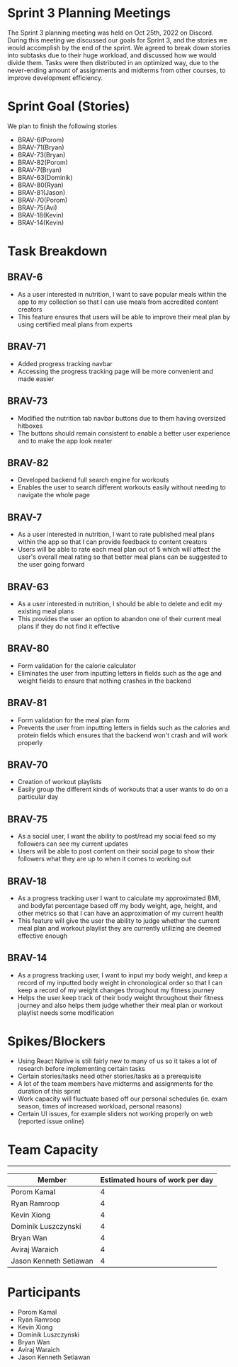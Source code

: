 # Sprint 3 Planning Meetings
The Sprint 3 planning meeting was held on Oct 25th, 2022 on Discord. During this meeting we discussed our goals for Sprint 3, and the stories we would accomplish by the end of the sprint. We agreed to break down stories into subtasks due to their huge workload, and discussed how we would divide them. Tasks were then distributed in an optimized way, due to the never-ending amount of assignments and midterms from other courses, to improve development efficiency. 


# Sprint Goal (Stories)
We plan to finish the following stories
- BRAV-6(Porom)
- BRAV-71(Bryan)
- BRAV-73(Bryan)
- BRAV-82(Porom)
- BRAV-7(Bryan)
- BRAV-63(Dominik)
- BRAV-80(Ryan)
- BRAV-81(Jason)
- BRAV-70(Porom)
- BRAV-75(Avi)
- BRAV-18(Kevin)
- BRAV-14(Kevin)


# Task Breakdown

## BRAV-6
- As a user interested in nutrition, I want to save popular meals within the app to my collection so that I can use meals from accredited content creators
- This feature ensures that users will be able to improve their meal plan by using certified meal plans from experts

## BRAV-71
- Added progress tracking navbar
- Accessing the progress tracking page will be more convenient and made easier

## BRAV-73
- Modified the nutrition tab navbar buttons due to them having oversized hitboxes
- The buttons should remain consistent to enable a better user experience and to make the app look neater

## BRAV-82
- Developed backend full search engine for workouts
- Enables the user to search different workouts easily without needing to navigate the whole page

## BRAV-7
- As a user interested in nutrition, I want to rate published meal plans within the app so that I can provide feedback to content creators
- Users will be able to rate each meal plan out of 5 which will affect the user's overall meal rating so that better meal plans can be suggested to the user going forward

## BRAV-63
- As a user interested in nutrition, I should be able to delete and edit my existing meal plans
- This provides the user an option to abandon one of their current meal plans if they do not find it effective

## BRAV-80
- Form validation for the calorie calculator
- Eliminates the user from inputting letters in fields such as the age and weight fields to ensure that nothing crashes in the backend

## BRAV-81
- Form validation for the meal plan form
- Prevents the user from inputting letters in fields such as the calories and protein fields which ensures that the backend won't crash and will work properly

## BRAV-70
- Creation of workout playlists
- Easily group the different kinds of workouts that a user wants to do on a particular day

## BRAV-75
- As a social user, I want the ability to post/read my social feed so my followers can see my current updates
- Users will be able to post content on their social page to show their followers what they are up to when it comes to working out

## BRAV-18
- As a progress tracking user I want to calculate my approximated BMI, and bodyfat percentage based off my body weight, age, height, and other metrics so that I can have an approximation of my current health
- This feature will give the user the ability to judge whether the current meal plan and workout playlist they are currently utilizing are deemed effective enough

## BRAV-14
- As a progress tracking user, I want to input my body weight, and keep a record of my inputted body weight in chronological order so that I can keep a record of my weight changes throughout my fitness journey
- Helps the user keep track of their body weight throughout their fitness journey and also helps them judge whether their meal plan or workout playlist needs some modification



# Spikes/Blockers
- Using React Native is still fairly new to many of us so it takes a lot of research before implementing certain tasks
- Certain stories/tasks need other stories/tasks as a prerequisite
- A lot of the team members have midterms and assignments for the duration of this sprint
- Work capacity will fluctuate based off our personal schedules (ie. exam season, times of increased workload, personal reasons)
- Certain UI issues, for example sliders not working properly on web (reported issue online)

# Team Capacity
___
| Member | Estimated hours of work per day |
|---|---|
| Porom Kamal | 4|
| Ryan Ramroop | 4|
| Kevin Xiong  | 4|
| Dominik Luszczynski  | 4|
| Bryan Wan | 4|
| Aviraj Waraich  | 4|
|Jason Kenneth Setiawan | 4|

# Participants
- Porom Kamal
- Ryan Ramroop
- Kevin Xiong 
- Dominik Luszczynski 
- Bryan Wan 
- Aviraj Waraich 
- Jason Kenneth Setiawan

